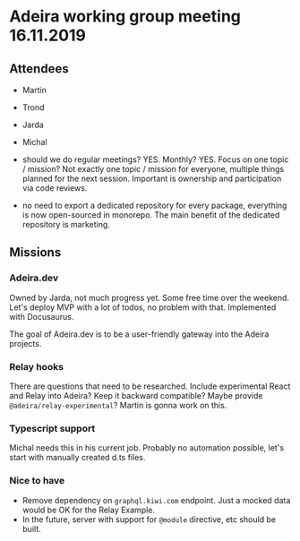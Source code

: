 # Adeira working group meeting 16.11.2019

## Attendees

- Martin
- Trond
- Jarda
- Michal

- should we do regular meetings? YES. Monthly? YES. Focus on one topic / mission? Not exactly one topic / mission for everyone, multiple things planned for the next session. Important is ownership and participation via code reviews.
- no need to export a dedicated repository for every package, everything is now open-sourced in monorepo. The main benefit of the dedicated repository is marketing.

## Missions

### Adeira.dev

Owned by Jarda, not much progress yet. Some free time over the weekend. Let's deploy MVP with a lot of todos, no problem with that. Implemented with Docusaurus.

The goal of Adeira.dev is to be a user-friendly gateway into the Adeira projects.

### Relay hooks

There are questions that need to be researched. Include experimental React and Relay into Adeira? Keep it backward compatible? Maybe provide `@adeira/relay-experimental`? Martin is gonna work on this.

### Typescript support

Michal needs this in his current job. Probably no automation possible, let's start with manually created d.ts files.

### Nice to have

- Remove dependency on `graphql.kiwi.com` endpoint. Just a mocked data would be OK for the Relay Example.
- In the future, server with support for `@module` directive, etc should be built.
